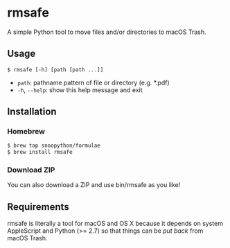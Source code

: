 # rmsafe

A simple Python tool to move files and/or directories to macOS Trash.

## Usage

`$ rmsafe [-h] [path [path ...]]`

+ `path`: pathname pattern of file or directory (e.g. *.pdf)
+ `-h`, `--help`: show this help message and exit

## Installation

### Homebrew

```bash
$ brew tap snoopython/formulae
$ brew install rmsafe
```

### Download ZIP

You can also download a ZIP and use bin/rmsafe as you like!

## Requirements

rmsafe is literally a tool for macOS and OS X
because it depends on system AppleScript and Python (>= 2.7)
so that things can be *put back* from macOS Trash.
